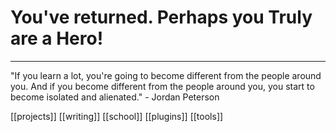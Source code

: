 #  You've returned. Perhaps you Truly are a Hero!
---

"If you learn a lot, you're going to become different from the people around you. And if you become different from the people around you, you start to become isolated and alienated."
	- Jordan Peterson

[[projects]]
[[writing]]
[[school]]
[[plugins]]
[[tools]]



